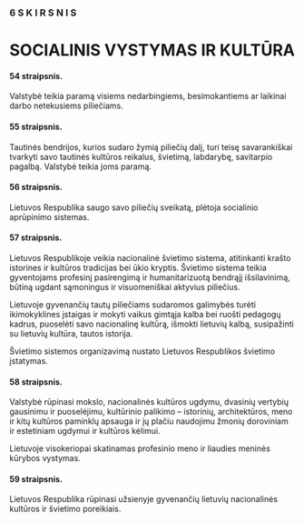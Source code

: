 ### 6 S K I R S N I S

# SOCIALINIS VYSTYMAS IR KULTŪRA

#### 54 straipsnis.

Valstybė teikia paramą visiems nedarbingiems, besimokantiems ar laikinai darbo netekusiems piliečiams.

#### 55 straipsnis.

Tautinės bendrijos, kurios sudaro žymią piliečių dalį, turi teisę savarankiškai tvarkyti savo tautinės kultūros reikalus, švietimą, labdarybę, savitarpio pagalbą. Valstybė teikia joms paramą.

#### 56 straipsnis.

Lietuvos Respublika saugo savo piliečių sveikatą, plėtoja socialinio aprūpinimo sistemas.

#### 57 straipsnis.

Lietuvos Respublikoje veikia nacionalinė švietimo sistema, atitinkanti krašto istorines ir kultūros tradicijas bei ūkio kryptis. Švietimo sistema teikia gyventojams profesinį pasirengimą ir humanitarizuotą bendrąjį išsilavinimą, būtiną ugdant sąmoningus ir visuomeniškai aktyvius piliečius.

Lietuvoje gyvenančių tautų piliečiams sudaromos galimybės turėti ikimokyklines įstaigas ir mokyti vaikus gimtąja kalba bei ruošti pedagogų kadrus, puoselėti savo nacionalinę kultūrą, išmokti lietuvių kalbą, susipažinti su lietuvių kultūra, tautos istorija.

Švietimo sistemos organizavimą nustato Lietuvos Respublikos švietimo įstatymas.

#### 58 straipsnis.

Valstybė rūpinasi mokslo, nacionalinės kultūros ugdymu, dvasinių vertybių gausinimu ir puoselėjimu, kultūrinio palikimo – istorinių, architektūros, meno ir kitų kultūros paminklų apsauga ir jų plačiu naudojimu žmonių doroviniam ir estetiniam ugdymui ir kultūros kėlimui.

Lietuvoje visokeriopai skatinamas profesinio meno ir liaudies meninės kūrybos vystymas.

#### 59 straipsnis.

Lietuvos Respublika rūpinasi užsienyje gyvenančių lietuvių nacionalinės kultūros ir švietimo poreikiais.
